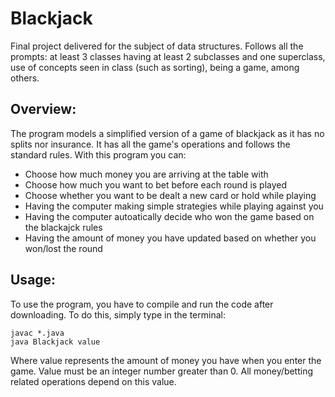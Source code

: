 # Blackjack
Final project delivered for the subject of data structures.  Follows all the prompts: at least 3 classes having at least 2 subclasses and one superclass, use of concepts seen in class (such as sorting), being a game, among others.
## Overview:
The program models a simplified version of a game of blackjack as it has no splits nor insurance. It has all the game's operations and follows the standard rules. With this program you can:
- Choose how much money you are arriving at the table with
- Choose how much you want to bet before each round is played
- Choose whether you want to be dealt a new card or hold while playing
- Having the computer making simple strategies while playing against you
- Having the computer autoatically decide who won the game based on the blackajck rules
- Having the amount of money you have updated based on whether you won/lost the round

## Usage:
To use the program, you have to compile and run the code after downloading. To do this, simply
type in the terminal:
```
javac *.java
java Blackjack value
```
Where value represents the amount of money you have when you enter the game. Value must be
an integer number greater than 0. All money/betting related operations depend on this value.
